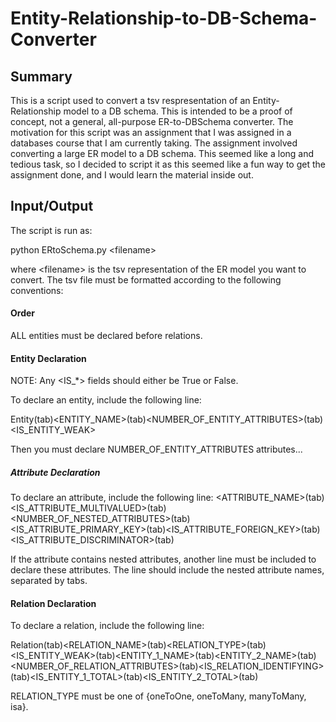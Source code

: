 # Entity-Relationship-to-DB-Schema-Converter



## Summary

This is a script used to convert a tsv respresentation of an Entity-Relationship model to a DB schema. This is intended to be a proof of 
concept, not a general, all-purpose ER-to-DBSchema converter. The motivation for this script was an assignment that I was assigned
in a databases course that I am currently taking. The assignment involved converting a large ER model to a DB schema. This seemed like
a long and tedious task, so I decided to script it as this seemed like a fun way to get the assignment done, and I would learn the 
material inside out.


## Input/Output

The script is run as:

python ERtoSchema.py \<filename\>

where \<filename\> is the tsv representation of the ER model you want to convert. The tsv file must be formatted according to the following conventions:

#### Order
ALL entities must be declared before relations.

#### Entity Declaration

NOTE: Any \<IS_*\> fields should either be True or False.

To declare an entity, include the following line:

Entity(tab)\<ENTITY_NAME\>(tab)\<NUMBER_OF_ENTITY_ATTRIBUTES\>(tab)\<IS_ENTITY_WEAK\>


Then you must declare NUMBER_OF_ENTITY_ATTRIBUTES attributes...

##### Attribute Declaration
To declare an attribute, include the following line:
\<ATTRIBUTE_NAME\>(tab)\<IS_ATTRIBUTE_MULTIVALUED\>(tab)\<NUMBER_OF_NESTED_ATTRIBUTES\>(tab)\<IS_ATTRIBUTE_PRIMARY_KEY\>(tab)\<IS_ATTRIBUTE_FOREIGN_KEY\>(tab)\<IS_ATTRIBUTE_DISCRIMINATOR\>(tab)

If the attribute contains nested attributes, another line must be included to declare these attributes. The line should include the nested attribute names, separated by tabs.

#### Relation Declaration
To declare a relation, include the following line:

Relation(tab)\<RELATION_NAME\>(tab)\<RELATION_TYPE\>(tab)\<IS_ENTITY_WEAK\>(tab)\<ENTITY_1_NAME\>(tab)\<ENTITY_2_NAME\>(tab)\<NUMBER_OF_RELATION_ATTRIBUTES\>(tab)\<IS_RELATION_IDENTIFYING\>(tab)\<IS_ENTITY_1_TOTAL\>(tab)\<IS_ENTITY_2_TOTAL\>(tab)

RELATION_TYPE must be one of {oneToOne, oneToMany, manyToMany, isa}.

